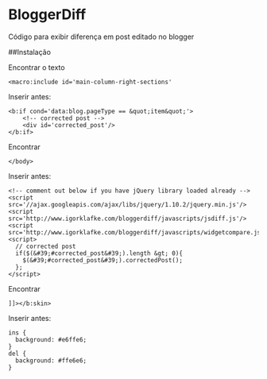 BloggerDiff
===========

Código para exibir diferença em post editado no blogger

##Instalação

Encontrar o texto

	<macro:include id='main-column-right-sections'

Inserir antes:

	<b:if cond='data:blog.pageType == &quot;item&quot;'>
 		<!-- corrected post -->
 		<div id='corrected_post'/>
	</b:if>

Encontrar

	</body>

Inserir antes:

	<!-- comment out below if you have jQuery library loaded already -->
	<script src='//ajax.googleapis.com/ajax/libs/jquery/1.10.2/jquery.min.js'/>
	<script src='http://www.igorklafke.com/bloggerdiff/javascripts/jsdiff.js'/>
	<script src='http://www.igorklafke.com/bloggerdiff/javascripts/widgetcompare.js'/>
	<script>
	  // corrected post
	  if($(&#39;#corrected_post&#39;).length &gt; 0){
	    $(&#39;#corrected_post&#39;).correctedPost();
	  };
	</script>

Encontrar

	]]></b:skin>
	
Inserir antes:

	ins {
	  background: #e6ffe6;
	}
	del {
	  background: #ffe6e6;
	}